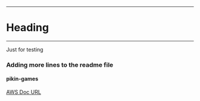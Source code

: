 
---
# Heading
---
Just for testing
### Adding more lines to the readme file

#### pikin-games
[AWS Doc URL](https://signin.aws.amazon.com/signin?redirect_uri=https%3A%2F%2Fca-central-1.console.aws.amazon.com%2Fec2%2Fhome%3FhashArgs%3D%2523Instances%253AinstanceState%253Drunning%26isauthcode%3Dtrue%26region%3Dca-central-1%26state%3DhashArgsFromTB_ca-central-1_146a198dc0909c29&client_id=arn%3Aaws%3Asignin%3A%3A%3Aconsole%2Fec2-tb&forceMobileApp=0&code_challenge=Y56MSkvvKrD_OW8xVuYDZzI-rJO_nnCeYTuACCXlxtA&code_challenge_method=SHA-256)
